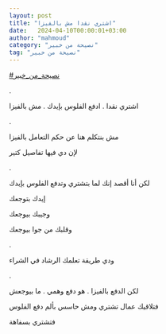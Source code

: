 ```yaml
---
layout: post
title: "اشتري نقدا مش بالفيزا"
date:   2024-04-10T00:00:01+03:00
author: "mahmoud"
category: "نصيحة من خبير"
tag: "نصيحة من خبير"
---
```



[<u>\#نصيحة\_من\_خبير</u>](https://www.facebook.com/hashtag/%D9%86%D8%B5%D9%8A%D8%AD%D8%A9_%D9%85%D9%86_%D8%AE%D8%A8%D9%8A%D8%B1?__eep__=6&__cft__%5b0%5d=AZXvsd4PgGUI5oKdDgBE0SXmOadJ0bH1LgSUmiVypgj1D_n3MBbIwVL69LhqiCNrAwYe7aU9ulbh4kJHKshOnPztbaH8atDkqtlcmfrFoweNo_uagw3NFRSs7f_llqGlgzxZ9LilLhVPzQBF-Nr65v7vXl6q7jCREMsS6utKfaPdtQ&__tn__=*NK-R)

.

اشتري نقدا . ادفع الفلوس بإيدك . مش بالفيزا

.

مش بنتكلم هنا عن حكم التعامل بالفيزا

لإن دي فيها تفاصيل كتير

.

لكن أنا أقصد إنك لما بتشتري وتدفع الفلوس بإيدك

إيدك بتوجعك

وجيبك بيوجعك

وقلبك من جوا بيوجعك

.

ودي طريقة تعلمك الرشاد في الشراء

.

لكن الدفع بالفيزا . هو دفع وهمي . ما بيوجعش

فتلاقيك عمال تشتري ومش حاسس بألم دفع الفلوس

فتشتري بسفاهة
